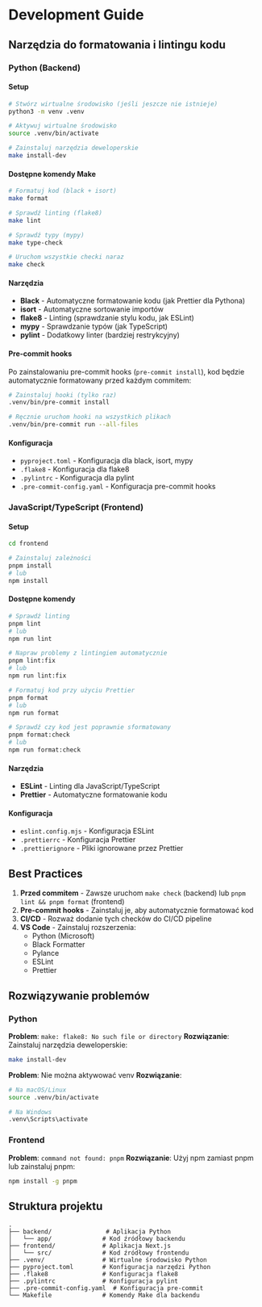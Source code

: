 # Development Guide

## Narzędzia do formatowania i lintingu kodu

### Python (Backend)

#### Setup

```bash
# Stwórz wirtualne środowisko (jeśli jeszcze nie istnieje)
python3 -m venv .venv

# Aktywuj wirtualne środowisko
source .venv/bin/activate

# Zainstaluj narzędzia deweloperskie
make install-dev
```

#### Dostępne komendy Make

```bash
# Formatuj kod (black + isort)
make format

# Sprawdź linting (flake8)
make lint

# Sprawdź typy (mypy)
make type-check

# Uruchom wszystkie checki naraz
make check
```

#### Narzędzia

- **Black** - Automatyczne formatowanie kodu (jak Prettier dla Pythona)
- **isort** - Automatyczne sortowanie importów
- **flake8** - Linting (sprawdzanie stylu kodu, jak ESLint)
- **mypy** - Sprawdzanie typów (jak TypeScript)
- **pylint** - Dodatkowy linter (bardziej restrykcyjny)

#### Pre-commit hooks

Po zainstalowaniu pre-commit hooks (`pre-commit install`), kod będzie
automatycznie formatowany przed każdym commitem:

```bash
# Zainstaluj hooki (tylko raz)
.venv/bin/pre-commit install

# Ręcznie uruchom hooki na wszystkich plikach
.venv/bin/pre-commit run --all-files
```

#### Konfiguracja

- `pyproject.toml` - Konfiguracja dla black, isort, mypy
- `.flake8` - Konfiguracja dla flake8
- `.pylintrc` - Konfiguracja dla pylint
- `.pre-commit-config.yaml` - Konfiguracja pre-commit hooks

### JavaScript/TypeScript (Frontend)

#### Setup

```bash
cd frontend

# Zainstaluj zależności
pnpm install
# lub
npm install
```

#### Dostępne komendy

```bash
# Sprawdź linting
pnpm lint
# lub
npm run lint

# Napraw problemy z lintingiem automatycznie
pnpm lint:fix
# lub
npm run lint:fix

# Formatuj kod przy użyciu Prettier
pnpm format
# lub
npm run format

# Sprawdź czy kod jest poprawnie sformatowany
pnpm format:check
# lub
npm run format:check
```

#### Narzędzia

- **ESLint** - Linting dla JavaScript/TypeScript
- **Prettier** - Automatyczne formatowanie kodu

#### Konfiguracja

- `eslint.config.mjs` - Konfiguracja ESLint
- `.prettierrc` - Konfiguracja Prettier
- `.prettierignore` - Pliki ignorowane przez Prettier

## Best Practices

1. **Przed commitem** - Zawsze uruchom `make check` (backend) lub
   `pnpm lint && pnpm format` (frontend)
2. **Pre-commit hooks** - Zainstaluj je, aby automatycznie formatować kod
3. **CI/CD** - Rozważ dodanie tych checków do CI/CD pipeline
4. **VS Code** - Zainstaluj rozszerzenia:
   - Python (Microsoft)
   - Black Formatter
   - Pylance
   - ESLint
   - Prettier

## Rozwiązywanie problemów

### Python

**Problem**: `make: flake8: No such file or directory` **Rozwiązanie**:
Zainstaluj narzędzia deweloperskie:

```bash
make install-dev
```

**Problem**: Nie można aktywować venv **Rozwiązanie**:

```bash
# Na macOS/Linux
source .venv/bin/activate

# Na Windows
.venv\Scripts\activate
```

### Frontend

**Problem**: `command not found: pnpm` **Rozwiązanie**: Użyj npm zamiast pnpm
lub zainstaluj pnpm:

```bash
npm install -g pnpm
```

## Struktura projektu

```
.
├── backend/               # Aplikacja Python
│   └── app/              # Kod źródłowy backendu
├── frontend/             # Aplikacja Next.js
│   └── src/              # Kod źródłowy frontendu
├── .venv/                # Wirtualne środowisko Python
├── pyproject.toml        # Konfiguracja narzędzi Python
├── .flake8               # Konfiguracja flake8
├── .pylintrc             # Konfiguracja pylint
├── .pre-commit-config.yaml  # Konfiguracja pre-commit
└── Makefile              # Komendy Make dla backendu
```
